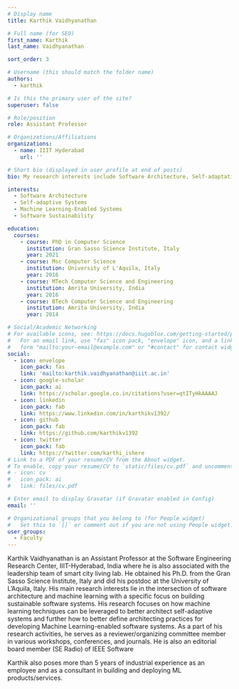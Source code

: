 ```yaml
---
# Display name
title: Karthik Vaidhyanathan

# Full name (for SEO)
first_name: Karthik
last_name: Vaidhyanathan

sort_order: 3

# Username (this should match the folder name)
authors:
  - karthik

# Is this the primary user of the site?
superuser: false

# Role/position
role: Assistant Professor

# Organizations/Affiliations
organizations:
  - name: IIIT Hyderabad
    url: ''

# Short bio (displayed in user profile at end of posts)
bio: My research interests include Software Architecture, Self-adaptation and ML-enabled Systemss

interests:
  - Software Architecture
  - Self-adaptive Systems
  - Machine Learning-Enabled Systems
  - Software Sustainability

education:
  courses:
    - course: PhD in Computer Science
      institution: Gran Sasso Science Institute, Italy
      year: 2021
    - course: Msc Computer Science
      institution: University of L'Aquila, Italy
      year: 2016
    - course: MTech Computer Science and Engineering
      institution: Amrita University, India
      year: 2016
    - course: BTech Computer Science and Engineering
      institution: Amrita University, India
      year: 2014

# Social/Academic Networking
# For available icons, see: https://docs.hugoblox.com/getting-started/page-builder/#icons
#   For an email link, use "fas" icon pack, "envelope" icon, and a link in the
#   form "mailto:your-email@example.com" or "#contact" for contact widget.
social:
  - icon: envelope
    icon_pack: fas
    link: 'mailto:karthik.vaidhyanathan@iiit.ac.in'
  - icon: google-scholar
    icon_pack: ai
    link: https://scholar.google.co.in/citations?user=qtITyHkAAAAJ
  - icon: linkedin
    icon_pack: fab
    link: https://www.linkedin.com/in/karthikv1392/
  - icon: github
    icon_pack: fab
    link: https://github.com/karthikv1392
  - icon: twitter
    icon_pack: fab
    link: https://twitter.com/karthi_ishere
# Link to a PDF of your resume/CV from the About widget.
# To enable, copy your resume/CV to `static/files/cv.pdf` and uncomment the lines below.
# - icon: cv
#   icon_pack: ai
#   link: files/cv.pdf

# Enter email to display Gravatar (if Gravatar enabled in Config)
email: ''

# Organizational groups that you belong to (for People widget)
#   Set this to `[]` or comment out if you are not using People widget.
user_groups:
  - Faculty
---
```

Karthik Vaidhyanathan is an Assistant Professor at the Software Engineering Research Center, IIIT-Hyderabad, India where he is also associated with the leadership team of smart city living lab. He obtained his Ph.D. from the Gran Sasso Science Institute, Italy and did his postdoc at the University of L’Aquila, Italy. His main research interests lie in the intersection of software architecture and machine learning with a specific focus on building sustainable software systems. His research focuses on how machine learning techniques can be leveraged to better architect self-adaptive systems and further how to better define architecting practices for developing Machine Learning-enabled software systems. As a part of his research activities, he serves as a reviewer/organizing committee member in various workshops, conferences, and journals. He is also an editorial board member (SE Radio) of IEEE Software

Karthik also poses more than 5 years of industrial experience as an employee and as a consultant in building and deploying ML products/services.
